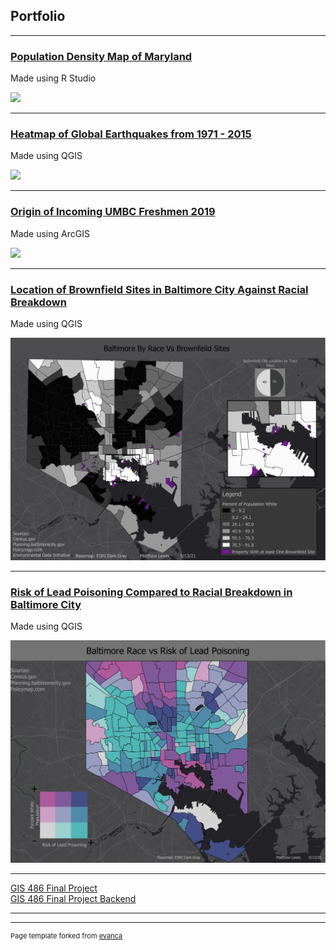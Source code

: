 ## Portfolio


---

### [Population Density Map of Maryland]()
Made using R Studio

<img src="images/Md_map1024_1.jpg"/>

---
### [Heatmap of Global Earthquakes from 1971 - 2015]()
Made using QGIS

<img src="images/Lewis_Earthquake_Heatmap_1971-2015.gif?raw=true"/>

---
### [Origin of Incoming UMBC Freshmen 2019]()
Made using ArcGIS

<img src="images/0001.jpg?raw=true"/>

---

### [Location of Brownfield Sites in Baltimore City Against Racial Breakdown]()
Made using QGIS

<img src="images/Brownfeild_vs_race-4.jpg"/>

---

### [Risk of Lead Poisoning Compared to Racial Breakdown in Baltimore City]()
Made using QGIS

<img src="images/Race_vs_lead_bivar-2.jpg"/>

---


<a href="https://ridgeway.github.io/GISFINAL/" title="About Me">GIS 486 Final Project</a>
<br>
<a href="https://github.com/Ridgeway/GISFINAL/" title="About Me">GIS 486 Final Project Backend</a>


---




---
<p style="font-size:11px">Page template forked from <a href="https://github.com/evanca/quick-portfolio">evanca</a></p>
<!-- Remove above link if you don't want to attibute -->

